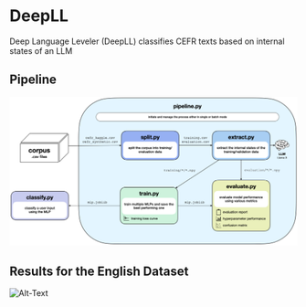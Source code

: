# DeepLL
Deep Language Leveler (DeepLL) classifies CEFR texts based on internal states of an LLM

## Pipeline
![Alt-Text](pipeline.png)

## Results for the English Dataset
![Alt-Text](results_english.png)

